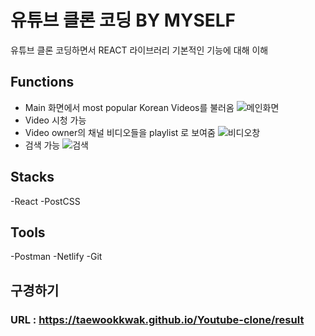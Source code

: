 # 유튜브 클론 코딩 BY MYSELF
유튜브 클론 코딩하면서 REACT 라이브러리 기본적인 기능에 대해 이해

## Functions
- Main 화면에서 most popular Korean Videos를 불러옴
![메인화면](https://user-images.githubusercontent.com/93242268/147810018-7df77f93-b0e0-4ef6-8f2d-cb9ceecbb204.PNG)
- Video 시청 가능
- Video owner의 채널 비디오들을 playlist 로 보여줌
![비디오창](https://user-images.githubusercontent.com/93242268/147810023-294e2924-5e3b-440b-a8e0-09c75d745a0a.PNG)
- 검색 가능
![검색](https://user-images.githubusercontent.com/93242268/147810025-4b8892fe-ddcd-495a-836b-3020be229b45.PNG)

## Stacks
-React
-PostCSS

## Tools
-Postman
-Netlify
-Git

## 구경하기
### URL : https://taewookkwak.github.io/Youtube-clone/result

